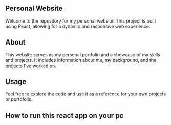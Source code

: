 ## Personal Website

Welcome to the repository for my personal website! This project is built using React, allowing for a dynamic and responsive web experience.

## About

This website serves as my personal portfolio and a showcase of my skills and projects. It includes information about me, my background, and the projects I've worked on.

## Usage

Feel free to explore the code and use it as a reference for your own projects or portofolio.

## How to run this react app on your pc

